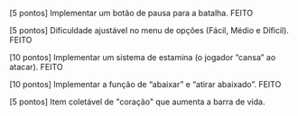 [5 pontos] Implementar um botão de pausa para a batalha. FEITO

[5 pontos] Dificuldade ajustável no menu de opções (Fácil, Médio e Díficil). FEITO

[10 pontos] Implementar um sistema de estamina (o jogador “cansa” ao atacar). FEITO

[10 pontos] Implementar a função de “abaixar” e “atirar abaixado”. FEITO

[5 pontos] Item coletável de "coração" que aumenta a barra de vida.
